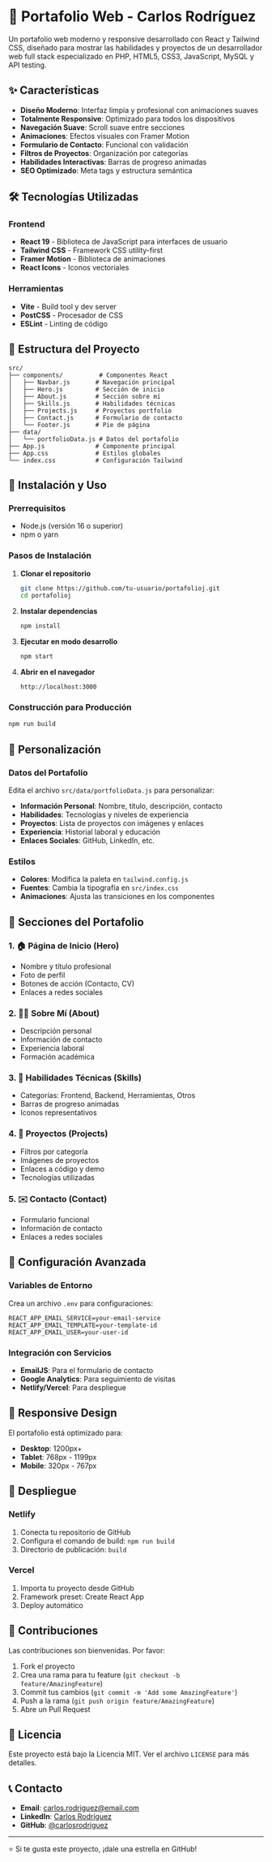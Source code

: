 # 🚀 Portafolio Web - Carlos Rodríguez

Un portafolio web moderno y responsive desarrollado con React y Tailwind CSS, diseñado para mostrar las habilidades y proyectos de un desarrollador web full stack especializado en PHP, HTML5, CSS3, JavaScript, MySQL y API testing.

## ✨ Características

- **Diseño Moderno**: Interfaz limpia y profesional con animaciones suaves
- **Totalmente Responsive**: Optimizado para todos los dispositivos
- **Navegación Suave**: Scroll suave entre secciones
- **Animaciones**: Efectos visuales con Framer Motion
- **Formulario de Contacto**: Funcional con validación
- **Filtros de Proyectos**: Organización por categorías
- **Habilidades Interactivas**: Barras de progreso animadas
- **SEO Optimizado**: Meta tags y estructura semántica

## 🛠️ Tecnologías Utilizadas

### Frontend

- **React 19** - Biblioteca de JavaScript para interfaces de usuario
- **Tailwind CSS** - Framework CSS utility-first
- **Framer Motion** - Biblioteca de animaciones
- **React Icons** - Iconos vectoriales

### Herramientas

- **Vite** - Build tool y dev server
- **PostCSS** - Procesador de CSS
- **ESLint** - Linting de código

## 📁 Estructura del Proyecto

```
src/
├── components/          # Componentes React
│   ├── Navbar.js       # Navegación principal
│   ├── Hero.js         # Sección de inicio
│   ├── About.js        # Sección sobre mí
│   ├── Skills.js       # Habilidades técnicas
│   ├── Projects.js     # Proyectos portfolio
│   ├── Contact.js      # Formulario de contacto
│   └── Footer.js       # Pie de página
├── data/
│   └── portfolioData.js # Datos del portafolio
├── App.js              # Componente principal
├── App.css             # Estilos globales
└── index.css           # Configuración Tailwind
```

## 🚀 Instalación y Uso

### Prerrequisitos

- Node.js (versión 16 o superior)
- npm o yarn

### Pasos de Instalación

1. **Clonar el repositorio**

   ```bash
   git clone https://github.com/tu-usuario/portafolioj.git
   cd portafolioj
   ```

2. **Instalar dependencias**

   ```bash
   npm install
   ```

3. **Ejecutar en modo desarrollo**

   ```bash
   npm start
   ```

4. **Abrir en el navegador**
   ```
   http://localhost:3000
   ```

### Construcción para Producción

```bash
npm run build
```

## 📝 Personalización

### Datos del Portafolio

Edita el archivo `src/data/portfolioData.js` para personalizar:

- **Información Personal**: Nombre, título, descripción, contacto
- **Habilidades**: Tecnologías y niveles de experiencia
- **Proyectos**: Lista de proyectos con imágenes y enlaces
- **Experiencia**: Historial laboral y educación
- **Enlaces Sociales**: GitHub, LinkedIn, etc.

### Estilos

- **Colores**: Modifica la paleta en `tailwind.config.js`
- **Fuentes**: Cambia la tipografía en `src/index.css`
- **Animaciones**: Ajusta las transiciones en los componentes

## 🎨 Secciones del Portafolio

### 1. 🏠 Página de Inicio (Hero)

- Nombre y título profesional
- Foto de perfil
- Botones de acción (Contacto, CV)
- Enlaces a redes sociales

### 2. 👨‍💻 Sobre Mí (About)

- Descripción personal
- Información de contacto
- Experiencia laboral
- Formación académica

### 3. 🧠 Habilidades Técnicas (Skills)

- Categorías: Frontend, Backend, Herramientas, Otros
- Barras de progreso animadas
- Iconos representativos

### 4. 📂 Proyectos (Projects)

- Filtros por categoría
- Imágenes de proyectos
- Enlaces a código y demo
- Tecnologías utilizadas

### 5. ✉️ Contacto (Contact)

- Formulario funcional
- Información de contacto
- Enlaces a redes sociales

## 🔧 Configuración Avanzada

### Variables de Entorno

Crea un archivo `.env` para configuraciones:

```env
REACT_APP_EMAIL_SERVICE=your-email-service
REACT_APP_EMAIL_TEMPLATE=your-template-id
REACT_APP_EMAIL_USER=your-user-id
```

### Integración con Servicios

- **EmailJS**: Para el formulario de contacto
- **Google Analytics**: Para seguimiento de visitas
- **Netlify/Vercel**: Para despliegue

## 📱 Responsive Design

El portafolio está optimizado para:

- **Desktop**: 1200px+
- **Tablet**: 768px - 1199px
- **Mobile**: 320px - 767px

## 🚀 Despliegue

### Netlify

1. Conecta tu repositorio de GitHub
2. Configura el comando de build: `npm run build`
3. Directorio de publicación: `build`

### Vercel

1. Importa tu proyecto desde GitHub
2. Framework preset: Create React App
3. Deploy automático

## 🤝 Contribuciones

Las contribuciones son bienvenidas. Por favor:

1. Fork el proyecto
2. Crea una rama para tu feature (`git checkout -b feature/AmazingFeature`)
3. Commit tus cambios (`git commit -m 'Add some AmazingFeature'`)
4. Push a la rama (`git push origin feature/AmazingFeature`)
5. Abre un Pull Request

## 📄 Licencia

Este proyecto está bajo la Licencia MIT. Ver el archivo `LICENSE` para más detalles.

## 📞 Contacto

- **Email**: carlos.rodriguez@email.com
- **LinkedIn**: [Carlos Rodríguez](https://linkedin.com/in/carlosrodriguez)
- **GitHub**: [@carlosrodriguez](https://github.com/carlosrodriguez)

---

⭐ Si te gusta este proyecto, ¡dale una estrella en GitHub!
